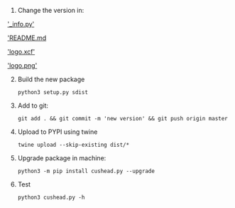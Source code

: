1) Change the version in:

['_info.py'](./_info.py)

['README.md](./README.md)

['logo.xcf'](./logo.xcf)

['logo.png'](./logo.png)

2) Build the new package

    `python3 setup.py sdist`

3) Add to git:

    `git add . && git commit -m 'new version' && git push origin master`

4) Upload to PYPI using twine

    `twine upload --skip-existing dist/*`

5) Upgrade package in machine:

    `python3 -m pip install cushead.py --upgrade`

6) Test

    `python3 cushead.py -h`
